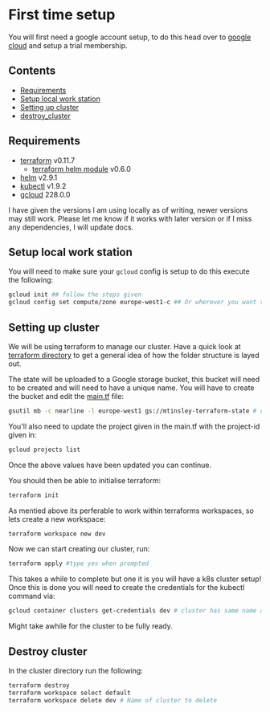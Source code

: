 # First time setup

You will first need a google account setup, to do this head over to [google cloud](http://cloud.google.com) and setup a trial membership.

## Contents

- [Requirements](#requirements)
- [Setup local work station](#setup-local-work-station)
- [Setting up cluster](#setting-up-cluster)
- [destroy_cluster](#destroy-cluster)

## Requirements

 - [terraform](https://www.terraform.io/) v0.11.7
   - [terraform helm module](https://github.com/terraform-providers/terraform-provider-helm) v0.6.0
 - [helm](https://helm.sh/) v2.9.1
 - [kubectl](https://kubernetes.io/docs/tasks/tools/install-kubectl/) v1.9.2
 - [gcloud](https://cloud.google.com/sdk/install) 228.0.0
 
I have given the versions I am using locally as of writing, newer versions may still work. Please let me know if it works with later version or if I miss any dependencies, I will update docs.

## Setup local work station

You will need to make sure your `gcloud` config is setup to do this execute the following:
```bash
gcloud init ## follow the steps given
gcloud config set compute/zone europe-west1-c ## Or wherever you want to set the compute/zone to
```

## Setting up cluster

We will be using terraform to manage our cluster. Have a quick look at [terraform directory](../terraform) to get a general idea of how the folder structure is layed out.

The state will be uploaded to a Google storage bucket, this bucket will need to be created and will need to have a unique name. You will have to create the bucket and edit the [main.tf](main.tf) file: 
```bash
gsutil mb -c nearline -l europe-west1 gs://mtinsley-terraform-state # change to your bucket name
```

You'll also need to update the project given in the main.tf with the project-id given in:
```bash
gcloud projects list
```

Once the above values have been updated you can continue.

You should then be able to initialise terraform:
```bash
terraform init
```

As mentied above its perferable to work within terraforms workspaces, so lets create a new workspace:
```bash
terraform workspace new dev
```

Now we can start creating our cluster, run:
```bash
terraform apply #type yes when prompted
```

This takes a while to complete but one it is you will have a k8s cluster setup!
Once this is done you will need to create the credentials for the kubectl command via:
```bash
gcloud container clusters get-credentials dev # cluster has same name as terraform workspace
```

Might take awhile for the cluster to be fully ready.

## Destroy cluster

In the cluster directory run the following:

```bash
terraform destroy
terraform workspace select default
terraform workspace delete dev # Name of cluster to delete
```
